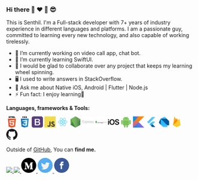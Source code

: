 ### Hi there 👋 ❤️ 🙏 😎

This is Senthil. I'm a Full-stack developer with 7+ years of industry experience in different languages and platforms. I am a passionate guy, committed to learning every new technology, and also capable of working tirelessly.

- 🔭 I’m currently working on video call app, chat bot.
- 🌱 I’m currently learning SwiftUI.
- 👯 I would be glad to collaborate over any project that keeps my learning wheel spinning.
- 🖥 I used to write answers in StackOverflow.
- 💬 Ask me about Native iOS, Android | Flutter | Node.js
- ⚡ Fun fact: I enjoy learning🙂

**Languages, frameworks & Tools:**

<code><img height="30" src="https://raw.githubusercontent.com/github/explore/80688e429a7d4ef2fca1e82350fe8e3517d3494d/topics/html/html.png"></code>
<code><img height="30" src="https://raw.githubusercontent.com/github/explore/80688e429a7d4ef2fca1e82350fe8e3517d3494d/topics/css/css.png"></code>
<code><img height="30" src="https://raw.githubusercontent.com/github/explore/80688e429a7d4ef2fca1e82350fe8e3517d3494d/topics/bootstrap/bootstrap.png"></code>
<code><img height="30" src="https://raw.githubusercontent.com/github/explore/80688e429a7d4ef2fca1e82350fe8e3517d3494d/topics/javascript/javascript.png"></code>
<code><img height="30" src="https://raw.githubusercontent.com/github/explore/80688e429a7d4ef2fca1e82350fe8e3517d3494d/topics/react/react.png"></code>
<code><img height="30" src="https://raw.githubusercontent.com/github/explore/80688e429a7d4ef2fca1e82350fe8e3517d3494d/topics/nodejs/nodejs.png"></code>
<code><img height="30" src="https://raw.githubusercontent.com/github/explore/80688e429a7d4ef2fca1e82350fe8e3517d3494d/topics/express/express.png"></code>
<code><img height="30" src="https://raw.githubusercontent.com/github/explore/80688e429a7d4ef2fca1e82350fe8e3517d3494d/topics/mongodb/mongodb.png"></code>
<code><img height="30" src="https://raw.githubusercontent.com/github/explore/80688e429a7d4ef2fca1e82350fe8e3517d3494d/topics/ios/ios.png"></code>
<code><img height="30" src="https://raw.githubusercontent.com/github/explore/80688e429a7d4ef2fca1e82350fe8e3517d3494d/topics/android/android.png"></code>
<code><img height="30" src="https://raw.githubusercontent.com/github/explore/80688e429a7d4ef2fca1e82350fe8e3517d3494d/topics/kotlin/kotlin.png"></code>
<code><img height="30" src="https://raw.githubusercontent.com/github/explore/80688e429a7d4ef2fca1e82350fe8e3517d3494d/topics/flutter/flutter.png"></code>
<code><img height="30" src="https://raw.githubusercontent.com/github/explore/80688e429a7d4ef2fca1e82350fe8e3517d3494d/topics/dart/dart.png"></code>
<code><img height="30" src="https://raw.githubusercontent.com/github/explore/80688e429a7d4ef2fca1e82350fe8e3517d3494d/topics/firebase/firebase.png"></code>
<code><img height="30" src="https://raw.githubusercontent.com/github/explore/78df643247d429f6cc873026c0622819ad797942/topics/github/github.png"></code>

Outside of [GitHub](https://github.com/senthilece01/), You can **find me.**

<a href="https://www.linkedin.com/in/senthil-kumar-4b282591/">
<img src="https://icons.iconarchive.com/icons/martz90/circle/512/linkedin-icon.png" width="40px">
</a>
<a href="https://senthilk.dev/">
<img src="https://image.flaticon.com/icons/png/512/189/189468.png" width="50px">
</a>
<a href="https://medium.com/@senthilkumar_892">
<img src="https://github.com/SajidAnTechie/SajidAnTechie/blob/master/assests/medium.webp" width="40px">
</a>
<a href="https://twitter.com/senthil171291">
<img src="https://github.com/SajidAnTechie/SajidAnTechie/blob/master/assests/twitter.png" width="40px">
</a>
<a href="https://www.facebook.com/senthil171291/">
<img src="https://github.com/SajidAnTechie/SajidAnTechie/blob/master/assests/facebook.png" width="40px">
</a>
